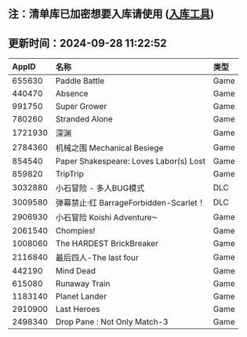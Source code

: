 ## 注：清单库已加密想要入库请使用 ([入库工具](https://github.com/BlankTMing/ManifestAutoUpdate/releases))

## 更新时间：2024-09-28 11:22:52
| AppID | 名称 | 类型  |
| :-------------------- | :----------------------------- | :----------- |
| 655630 | Paddle Battle| Game |
| 440470 | Absence| Game |
| 991750 | Super Grower| Game |
| 780260 | Stranded Alone| Game |
| 1721930 | 深渊| Game |
| 2784360 | 机械之围 Mechanical Besiege| Game |
| 854540 | Paper Shakespeare: Loves Labor(s) Lost| Game |
| 859820 | TripTrip| Game |
| 3032880 | 小石冒险 - 多人BUG模式| DLC |
| 3009580 | 弹幕禁止·红 BarrageForbidden-Scarlet！| DLC |
| 2906930 | 小石冒险 Koishi Adventure⁓| Game |
| 2061540 | Chompies!| Game |
| 1008060 | The HARDEST BrickBreaker| Game |
| 2116840 | 最后四人-The last four| Game |
| 442190 | Mind Dead| Game |
| 615080 | Runaway Train| Game |
| 1183140 | Planet Lander| Game |
| 2910900 | Last Heroes| Game |
| 2498340 | Drop Pane : Not Only Match-3| Game |
